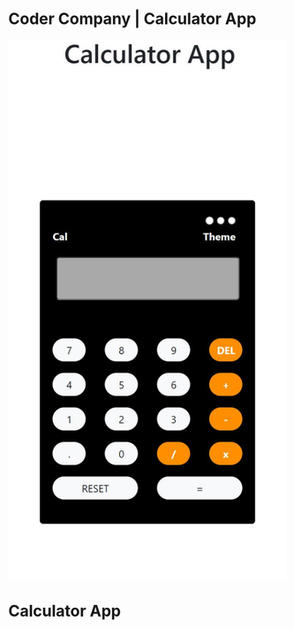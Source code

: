 ﻿# Coder Company | Calculator App

![Calculator App](./img/Captura.png)

<p>
 <h1 aling="center">Calculator App</h1>
</p>
